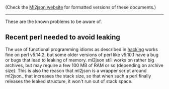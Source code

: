 (Check the [Ml2json website](http://ml2json.christianjaeger.ch/) for
formatted versions of these documents.)

---

These are the known problems to be aware of.

Recent perl needed to avoid leaking
-----------------------------------

The use of functional programming idioms as described in
[hacking](hacking.md) works fine on perl v5.14.2, but some older
versions of perl like v5.10.1 have a bug or bugs that lead to leaking
of memory. ml2json still works on rather big archives, but may require
a few 100 MB of RAM or so (depending on archive size). This is also
the reason that ml2json is a wrapper script around ml2json_ that
increases the stack size, so that when such a perl finally releases
the leaked structure, it won't run out of stack space.
